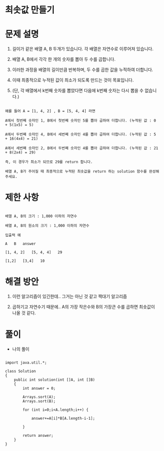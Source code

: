 # 최솟값 만들기

# 문제 설명

1. 길이가 같은 배열 A, B 두개가 있습니다. 각 배열은 자연수로 이루어져 있습니다.

2. 배열 A, B에서 각각 한 개의 숫자를 뽑아 두 수를 곱합니다.

3. 이러한 과정을 배열의 길이만큼 반복하며, 두 수를 곱한 값을 누적하여 더합니다.

4. 이때 최종적으로 누적된 값이 최소가 되도록 만드는 것이 목표입니다.

5. (단, 각 배열에서 k번째 숫자를 뽑았다면 다음에 k번째 숫자는 다시 뽑을 수 없습니다.)

```

예를 들어 A = [1, 4, 2] , B = [5, 4, 4] 라면

A에서 첫번째 숫자인 1, B에서 첫번째 숫자인 5를 뽑아 곱하여 더합니다. (누적된 값 : 0 + 5(1x5) = 5)

A에서 두번째 숫자인 4, B에서 세번째 숫자인 4를 뽑아 곱하여 더합니다. (누적된 값 : 5 + 16(4x4) = 21)

A에서 세번째 숫자인 2, B에서 두번째 숫자인 4를 뽑아 곱하여 더합니다. (누적된 값 : 21 + 8(2x4) = 29)

즉, 이 경우가 최소가 되므로 29를 return 합니다.

배열 A, B가 주어질 때 최종적으로 누적된 최솟값을 return 하는 solution 함수를 완성해 주세요.

```

# 제한 사항

```

배열 A, B의 크기 : 1,000 이하의 자연수

배열 A, B의 원소의 크기 : 1,000 이하의 자연수

입출력 예

A	B	answer

[1, 4, 2]	[5, 4, 4]	29

[1,2]	[3,4]	10

```

# 해결 방안

1. 이런 알고리즘이 있긴한데.. 그거는 아닌 것 같고 짝대기 알고리즘

2. 곱하기고 자연수기 때문에.. A의 가장 작은수와 B의 가장큰 수를 곱하면 최솟값이 나올 것 같다.

# 풀이

- 나의 풀이

```

import java.util.*;

class Solution
{
    public int solution(int []A, int []B)
    {
        int answer = 0;
        
        Arrays.sort(A);
        Arrays.sort(B);

        for (int i=0;i<A.length;i++) {
            
            answer+=A[i]*B[A.length-i-1];
            
        }
        
        return answer;
    }
}

```